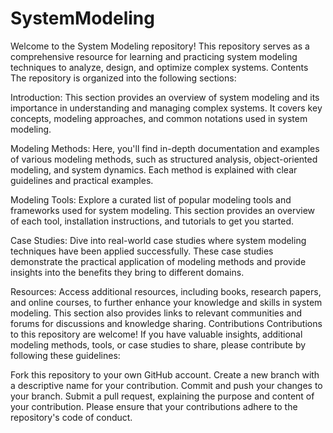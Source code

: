 # SystemModeling
Welcome to the System Modeling repository! This repository serves as a comprehensive resource for learning and practicing system modeling techniques to analyze, design, and optimize complex systems.
Contents
The repository is organized into the following sections:

Introduction: This section provides an overview of system modeling and its importance in understanding and managing complex systems. It covers key concepts, modeling approaches, and common notations used in system modeling.

Modeling Methods: Here, you'll find in-depth documentation and examples of various modeling methods, such as structured analysis, object-oriented modeling, and system dynamics. Each method is explained with clear guidelines and practical examples.

Modeling Tools: Explore a curated list of popular modeling tools and frameworks used for system modeling. This section provides an overview of each tool, installation instructions, and tutorials to get you started.

Case Studies: Dive into real-world case studies where system modeling techniques have been applied successfully. These case studies demonstrate the practical application of modeling methods and provide insights into the benefits they bring to different domains.

Resources: Access additional resources, including books, research papers, and online courses, to further enhance your knowledge and skills in system modeling. This section also provides links to relevant communities and forums for discussions and knowledge sharing.
Contributions
Contributions to this repository are welcome! If you have valuable insights, additional modeling methods, tools, or case studies to share, please contribute by following these guidelines:

Fork this repository to your own GitHub account.
Create a new branch with a descriptive name for your contribution.
Commit and push your changes to your branch.
Submit a pull request, explaining the purpose and content of your contribution.
Please ensure that your contributions adhere to the repository's code of conduct.
